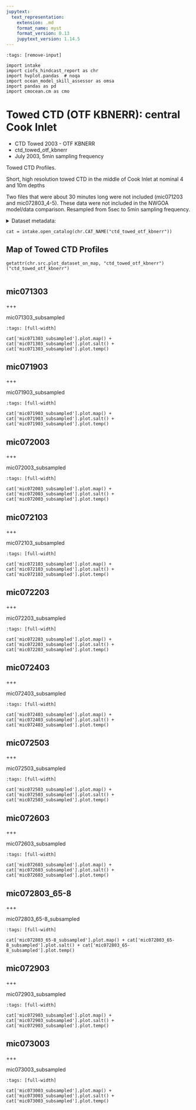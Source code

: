 ```yaml
---
jupytext:
  text_representation:
    extension: .md
    format_name: myst
    format_version: 0.13
    jupytext_version: 1.14.5
---
```


```{code-cell}
:tags: [remove-input]

import intake
import ciofs_hindcast_report as chr
import hvplot.pandas  # noqa
import ocean_model_skill_assessor as omsa
import pandas as pd
import cmocean.cm as cmo
```

# Towed CTD (OTF KBNERR): central Cook Inlet

* CTD Towed 2003 - OTF KBNERR
* ctd_towed_otf_kbnerr
* July 2003, 5min sampling frequency

Towed CTD Profiles.

Short, high resolution towed CTD in the middle of Cook Inlet at nominal 4 and 10m depths


Two files that were about 30 minutes long were not included (mic071203 and mic072803_4-5). These data were not included in the NWGOA model/data comparison. Resampled from 5sec to 5min sampling frequency.

<details><summary>Dataset metadata:</summary>

|    | Dataset                   | featuretype       |   maxLatitude |   maxLongitude | maxTime             |   minLatitude |   minLongitude | minTime             | urlpath                                                                    |
|---:|:--------------------------|:------------------|--------------:|---------------:|:--------------------|--------------:|---------------:|:--------------------|:---------------------------------------------------------------------------|
|  0 | mic071303_subsampled      | trajectoryProfile |       59.8603 |       -152.314 | 2003-07-13 13:30:00 |       59.8288 |       -152.416 | 2003-07-13 06:50:00 | https://researchworkspace.com/files/42202371/mic071303_subsampled.csv      |
|  1 | mic071903_subsampled      | trajectoryProfile |       59.8799 |       -152.154 | 2003-07-19 11:15:00 |       59.8237 |       -152.403 | 2003-07-19 06:40:00 | https://researchworkspace.com/files/42202372/mic071903_subsampled.csv      |
|  2 | mic072003_subsampled      | trajectoryProfile |       59.8718 |       -152.181 | 2003-07-20 15:55:00 |       59.8176 |       -152.45  | 2003-07-20 11:00:00 | https://researchworkspace.com/files/42202373/mic072003_subsampled.csv      |
|  3 | mic072103_subsampled      | trajectoryProfile |       59.8729 |       -152.147 | 2003-07-21 11:30:00 |       59.8246 |       -152.456 | 2003-07-21 06:25:00 | https://researchworkspace.com/files/42202374/mic072103_subsampled.csv      |
|  4 | mic072203_subsampled      | trajectoryProfile |       59.8739 |       -152.153 | 2003-07-22 15:50:00 |       59.8371 |       -152.441 | 2003-07-22 11:15:00 | https://researchworkspace.com/files/42202375/mic072203_subsampled.csv      |
|  5 | mic072403_subsampled      | trajectoryProfile |       59.874  |       -152.164 | 2003-07-24 15:55:00 |       59.8376 |       -152.445 | 2003-07-24 11:30:00 | https://researchworkspace.com/files/42202376/mic072403_subsampled.csv      |
|  6 | mic072503_subsampled      | trajectoryProfile |       59.8589 |       -152.156 | 2003-07-25 12:10:00 |       59.8267 |       -152.464 | 2003-07-25 06:55:00 | https://researchworkspace.com/files/42202377/mic072503_subsampled.csv      |
|  7 | mic072603_subsampled      | trajectoryProfile |       59.8736 |       -152.158 | 2003-07-26 16:15:00 |       59.8275 |       -152.434 | 2003-07-26 11:05:00 | https://researchworkspace.com/files/42202378/mic072603_subsampled.csv      |
|  8 | mic072803_65-8_subsampled | trajectoryProfile |       59.8948 |       -152.303 | 2003-07-28 17:05:00 |       59.8644 |       -152.439 | 2003-07-28 14:50:00 | https://researchworkspace.com/files/42202379/mic072803_65-8_subsampled.csv |
|  9 | mic072903_subsampled      | trajectoryProfile |       59.8801 |       -152.154 | 2003-07-29 10:10:00 |       59.7911 |       -152.419 | 2003-07-29 05:35:00 | https://researchworkspace.com/files/42202380/mic072903_subsampled.csv      |
| 10 | mic073003_subsampled      | trajectoryProfile |       59.8731 |       -152.182 | 2003-07-30 14:10:00 |       59.7915 |       -152.435 | 2003-07-30 10:05:00 | https://researchworkspace.com/files/42202381/mic073003_subsampled.csv      |

</details>



```{code-cell}
cat = intake.open_catalog(chr.CAT_NAME("ctd_towed_otf_kbnerr"))
```

## Map of Towed CTD Profiles
    

```{code-cell}
getattr(chr.src.plot_dataset_on_map, "ctd_towed_otf_kbnerr")("ctd_towed_otf_kbnerr")
    
```

## mic071303

+++

mic071303_subsampled
        

```{code-cell}
:tags: [full-width]

cat['mic071303_subsampled'].plot.map() + cat['mic071303_subsampled'].plot.salt() + cat['mic071303_subsampled'].plot.temp()
```

## mic071903

+++

mic071903_subsampled
        

```{code-cell}
:tags: [full-width]

cat['mic071903_subsampled'].plot.map() + cat['mic071903_subsampled'].plot.salt() + cat['mic071903_subsampled'].plot.temp()
```

## mic072003

+++

mic072003_subsampled
        

```{code-cell}
:tags: [full-width]

cat['mic072003_subsampled'].plot.map() + cat['mic072003_subsampled'].plot.salt() + cat['mic072003_subsampled'].plot.temp()
```

## mic072103

+++

mic072103_subsampled
        

```{code-cell}
:tags: [full-width]

cat['mic072103_subsampled'].plot.map() + cat['mic072103_subsampled'].plot.salt() + cat['mic072103_subsampled'].plot.temp()
```

## mic072203

+++

mic072203_subsampled
        

```{code-cell}
:tags: [full-width]

cat['mic072203_subsampled'].plot.map() + cat['mic072203_subsampled'].plot.salt() + cat['mic072203_subsampled'].plot.temp()
```

## mic072403

+++

mic072403_subsampled
        

```{code-cell}
:tags: [full-width]

cat['mic072403_subsampled'].plot.map() + cat['mic072403_subsampled'].plot.salt() + cat['mic072403_subsampled'].plot.temp()
```

## mic072503

+++

mic072503_subsampled
        

```{code-cell}
:tags: [full-width]

cat['mic072503_subsampled'].plot.map() + cat['mic072503_subsampled'].plot.salt() + cat['mic072503_subsampled'].plot.temp()
```

## mic072603

+++

mic072603_subsampled
        

```{code-cell}
:tags: [full-width]

cat['mic072603_subsampled'].plot.map() + cat['mic072603_subsampled'].plot.salt() + cat['mic072603_subsampled'].plot.temp()
```

## mic072803_65-8

+++

mic072803_65-8_subsampled
        

```{code-cell}
:tags: [full-width]

cat['mic072803_65-8_subsampled'].plot.map() + cat['mic072803_65-8_subsampled'].plot.salt() + cat['mic072803_65-8_subsampled'].plot.temp()
```

## mic072903

+++

mic072903_subsampled
        

```{code-cell}
:tags: [full-width]

cat['mic072903_subsampled'].plot.map() + cat['mic072903_subsampled'].plot.salt() + cat['mic072903_subsampled'].plot.temp()
```

## mic073003

+++

mic073003_subsampled
        

```{code-cell}
:tags: [full-width]

cat['mic073003_subsampled'].plot.map() + cat['mic073003_subsampled'].plot.salt() + cat['mic073003_subsampled'].plot.temp()
```
